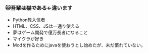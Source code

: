 ### 🐱~~吾輩は猫である~~←違います

- Python教入信者
- HTML、CSS、JSは一通り使える
- 夢はゲーム開発で億万長者になること
- マイクラが好き
- Modを作るためにjavaを使おうとし始めたが、未だ慣れていない。

<!--
- Ho
-->
